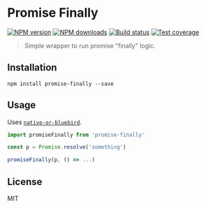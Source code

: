 # Promise Finally

[![NPM version][npm-image]][npm-url]
[![NPM downloads][downloads-image]][downloads-url]
[![Build status][travis-image]][travis-url]
[![Test coverage][coveralls-image]][coveralls-url]

> Simple wrapper to run promise "finally" logic.

## Installation

```
npm install promise-finally --save
```

## Usage

Uses [`native-or-bluebird`](https://github.com/normalize/native-or-bluebird).

```js
import promiseFinally from 'promise-finally'

const p = Promise.resolve('something')

promiseFinally(p, () => ...)
```

## License

MIT

[npm-image]: https://img.shields.io/npm/v/promise-finally.svg?style=flat
[npm-url]: https://npmjs.org/package/promise-finally
[downloads-image]: https://img.shields.io/npm/dm/promise-finally.svg?style=flat
[downloads-url]: https://npmjs.org/package/promise-finally
[travis-image]: https://img.shields.io/travis/blakeembrey/promise-finally.svg?style=flat
[travis-url]: https://travis-ci.org/blakeembrey/promise-finally
[coveralls-image]: https://img.shields.io/coveralls/blakeembrey/promise-finally.svg?style=flat
[coveralls-url]: https://coveralls.io/r/blakeembrey/promise-finally?branch=master
